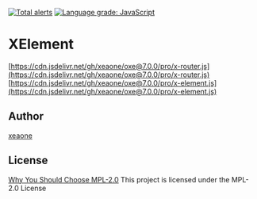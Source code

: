 [![Total alerts](https://img.shields.io/lgtm/alerts/g/xeaone/oxe.svg?logo=lgtm&logoWidth=18)](https://lgtm.com/projects/g/xeaone/oxe/alerts/)
[![Language grade: JavaScript](https://img.shields.io/lgtm/grade/javascript/g/xeaone/element.svg?logo=lgtm&logoWidth=18)](https://lgtm.com/projects/g/xeaone/element/context:javascript)

# XElement
[https://cdn.jsdelivr.net/gh/xeaone/oxe@7.0.0/pro/x-router.js](https://cdn.jsdelivr.net/gh/xeaone/oxe@7.0.0/pro/x-router.js)
[https://cdn.jsdelivr.net/gh/xeaone/oxe@7.0.0/pro/x-element.js](https://cdn.jsdelivr.net/gh/xeaone/oxe@7.0.0/pro/x-element.js)


## Author
[xeaone](https://github.com/xeaone)

## License
[Why You Should Choose MPL-2.0](http://veldstra.org/2016/12/09/you-should-choose-mpl2-for-your-opensource-project.html)
This project is licensed under the MPL-2.0 License
